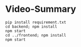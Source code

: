 # Video-Summary



```
pip install requirement.txt
cd backend; npm install
npm start
cd ../frontend; npm install
npm start
```
